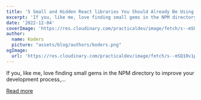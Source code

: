 ```yaml
---
title: '5 Small and Hidden React libraries You Should Already Be Using'
excerpt: 'If you, like me, love finding small gems in the NPM directory to improve your development process,...'
date: '2022-12-04'
coverImage: 'https://res.cloudinary.com/practicaldev/image/fetch/s--mSQ10v1p--/c_imagga_scale,f_auto,fl_progressive,h_420,q_auto,w_1000/https://dev-to-uploads.s3.amazonaws.com/uploads/articles/cgjwxez1bll0xqqg0dqk.png'
author:
  name: Koders
  picture: "assets/blog/authors/koders.png"
ogImage:
  url: 'https://res.cloudinary.com/practicaldev/image/fetch/s--mSQ10v1p--/c_imagga_scale,f_auto,fl_progressive,h_420,q_auto,w_1000/https://dev-to-uploads.s3.amazonaws.com/uploads/articles/cgjwxez1bll0xqqg0dqk.png'
---
```


If you, like me, love finding small gems in the NPM directory to improve your development process,...

[Read more](https://dev.to/naubit/5-small-and-hidden-react-libraries-you-should-already-be-using-nb5)
